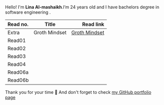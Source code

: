 Hello! I'm **Lina Al-mashaikh**.I’m 24 years old and I have bachelors degree in software engineering . 



|Read no.| Title | Read link |
| :------------- | :----------: | -----------: |
| Extra | Groth Mindset | [Groth Mindset](Mindset.md) |
| Read01 | |[]()|
| Read02 || []()|
| Read03 || []()|
| Read04 || []()|
| Read06a || []()|
| Read06b || []()|



Thank you for your time :purple_heart: And don't forget to check [my GitHub portfolio page ](https://github.com/Lina-yousef)


